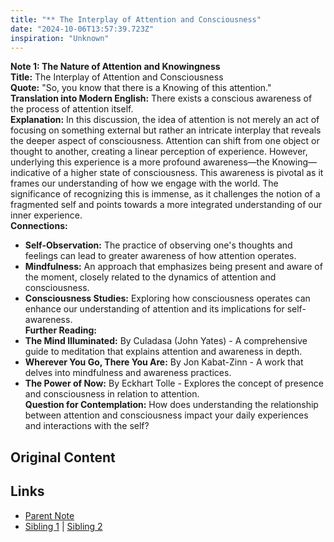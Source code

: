 ```yaml
---
title: "** The Interplay of Attention and Consciousness"
date: "2024-10-06T13:57:39.723Z"
inspiration: "Unknown"
---
```


  
**Note 1: The Nature of Attention and Knowingness**  
**Title:** The Interplay of Attention and Consciousness  
**Quote:** "So, you know that there is a Knowing of this attention."  
**Translation into Modern English:** There exists a conscious awareness of the process of attention itself.  
**Explanation:** In this discussion, the idea of attention is not merely an act of focusing on something external but rather an intricate interplay that reveals the deeper aspect of consciousness. Attention can shift from one object or thought to another, creating a linear perception of experience. However, underlying this experience is a more profound awareness—the Knowing—indicative of a higher state of consciousness. This awareness is pivotal as it frames our understanding of how we engage with the world. The significance of recognizing this is immense, as it challenges the notion of a fragmented self and points towards a more integrated understanding of our inner experience.  
**Connections:**  
- **Self-Observation:** The practice of observing one's thoughts and feelings can lead to greater awareness of how attention operates.  
- **Mindfulness:** An approach that emphasizes being present and aware of the moment, closely related to the dynamics of attention and consciousness.  
- **Consciousness Studies:** Exploring how consciousness operates can enhance our understanding of attention and its implications for self-awareness.  
**Further Reading:**  
- **The Mind Illuminated:** By Culadasa (John Yates) - A comprehensive guide to meditation that explains attention and awareness in depth.  
- **Wherever You Go, There You Are:** By Jon Kabat-Zinn - A work that delves into mindfulness and awareness practices.  
- **The Power of Now:** By Eckhart Tolle - Explores the concept of presence and consciousness in relation to attention.  
**Question for Contemplation:** How does understanding the relationship between attention and consciousness impact your daily experiences and interactions with the self?  


## Original Content



## Links

- [Parent Note](/parent-note.md)
- [Sibling 1](/zettel1.md) | [Sibling 2](/zettel2.md)
